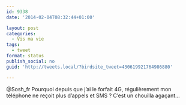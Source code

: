 ```yaml
---
id: 9338
date: '2014-02-04T08:32:44+01:00'

layout: post
categories:
  - Vis ma vie
tags:
  - tweet
format: status
publish_social: no
guid: 'http://tweets.local/?birdsite_tweet=430619921764986880'

---
```


@Sosh\_fr Pourquoi depuis que j’ai le forfait 4G, régulièrement mon téléphone ne reçoit plus d’appels et SMS ? C’est un chouilla agaçant…